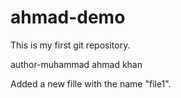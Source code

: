 # ahmad-demo

This is my first git repository.<br>

author-muhammad ahmad khan<br>

Added a new fille with the name "file1".
